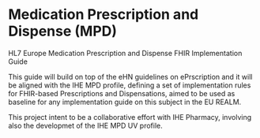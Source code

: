 # Medication Prescription and Dispense (MPD)
HL7 Europe Medication Prescription and Dispense FHIR Implementation Guide

This guide will build on top of the eHN guidelines on ePrscription and it will be aligned with the IHE MPD profile, defining a set of implementation rules for FHIR-based Prescriptions and Dispensations, aimed to be used as baseline for any implementation guide on this subject in the EU REALM.

This project intent to be a collaborative effort with IHE Pharmacy, involving also the developmet of the IHE MPD UV profile.


